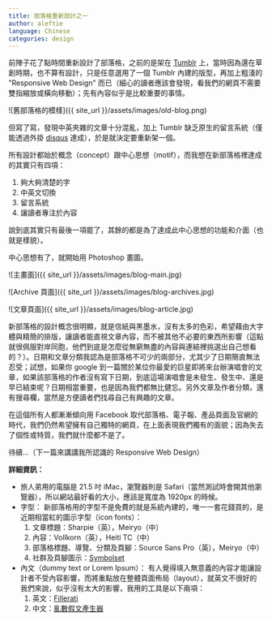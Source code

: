 ```yaml
---
title: 部落格重新設計之一
author: aleftie
language: Chinese
categories: design
---
```

前陣子花了點時間重新設計了部落格，之前的是架在 [Tumblr](http://www.tumblr.com) 上，當時因為還在草創時期，也不算有設計，只是任意選用了一個 Tumblr 內建的版型，再加上粗淺的 "Responsive Web Design" 而已（細心的讀者應該會發現，看我們的網頁不需要雙指縮放或橫向移動）；先有內容似乎是比較重要的事情。

![舊部落格的模樣]({{ site_url }}/assets/images/old-blog.png)

但寫了寫，發現中英夾雜的文章十分混亂，加上 Tumblr 缺乏原生的留言系統（僅能透過外掛 [disqus](http://disqus.com) 達成），於是就決定要重新架一個。

所有設計都始於概念（concept）跟中心思想（motif），而我想在新部落格裡達成的其實只有四項：
1. 夠大夠清楚的字
2. 中英文切換
3. 留言系統
4. 讓讀者專注於內容

說到底其實只有最後一項罷了，其餘的都是為了達成此中心思想的功能和介面（也就是樣貌）。

中心思想有了，就開始用 Photoshop 畫圖。

![主畫面]({{ site_url }}/assets/images/blog-main.jpg)

![Archive 頁面]({{ site_url }}/assets/images/blog-archives.jpg)

![文章頁面]({{ site_url }}/assets/images/blog-article.jpg)

新部落格的設計概念很明顯，就是信紙與黑墨水，沒有太多的色彩，希望藉由大字體與精簡的排版，讓讀者能直視文章內容，而不被其他不必要的東西所影響（這點就很佩服對岸同胞，他們到底是怎麼從無窮無盡的內容與連結裡挑選出自己想看的？）。日期和文章分類我認為是部落格不可少的兩部分，尤其少了日期簡直無法忍受；試想，如果你 google 到一篇關於某位你最愛的巨星即將來台辦演唱會的文章，如果該部落格的作者沒有寫下日期，到底這場演唱會是未發生、發生中、還是早已結束呢？日期相當重要，也是因為我們都無比健忘。另外文章及作者分類，還有搜尋欄，當然是方便讀者們找尋自己有興趣的文章。

在這個所有人都漸漸傾向用 Facebook 取代部落格、電子報、產品頁面及官網的時代，我們仍然希望擁有自己獨特的網頁，在上面表現我們獨有的面貌；因為失去了個性或特質，我們就什麼都不是了。

待續...（下一篇來講講我所認識的 Responsive Web Design）

**詳細資訊：**

* 旅人弟用的電腦是 21.5 吋 iMac，瀏覽器則是 Safari（當然測試時會開其他瀏覽器），所以網站最好看的大小，應該是寬度為 1920px 的時候。
* 字型：
  新部落格用的字型不是免費的就是系統內建的，唯一一套花錢買的，是近期相當紅的圖示字型（icon fonts）：
	1. 文章標題：Sharpie（英），Meiryo（中）
	2. 內容：Vollkorn（英），Heiti TC（中）
	3. 部落格標題、導覽、分類及頁腳：Source Sans Pro（英），Meiryo（中）
	4. 社群及頁腳圖示：[Symbolset](http://symbolset.com)
* 內文（dummy text or Lorem Ipsum）：
  有人覺得填入無意義的內容才能讓設計者不受內容影響，而將重點放在整體頁面佈局（layout），就英文不很好的我們來說，似乎沒有太大的影響，我用的工具是以下兩項：
	1. 英文：[Fillerati](http://www.fillerati.com)
	2. 中文：[亂數假文產生器](http://www.richyli.com/tool/loremipsum/)
